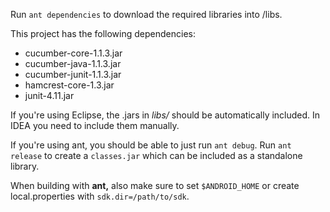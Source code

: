 Run `ant dependencies` to download the required libraries into /libs.

This project has the following dependencies:
* cucumber-core-1.1.3.jar
* cucumber-java-1.1.3.jar
* cucumber-junit-1.1.3.jar
* hamcrest-core-1.3.jar
* junit-4.11.jar

If you're using Eclipse, the .jars in *libs/* should be automatically included. In IDEA you need to include them manually.

If you're using ant, you should be able to just run `ant debug`. Run `ant release` to create a `classes.jar` which can be included as a standalone library.

When building with **ant,** also make sure to set `$ANDROID_HOME` or create local.properties with `sdk.dir=/path/to/sdk`.
